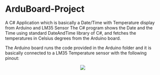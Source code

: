 # ArduBoard-Project
A C# Application which is basically a Date/Time with Temperature display from Arduino and LM35 Sensor
The C# program shows the Date and the Time using standard DateAndTime library of C#, and fetches the temperatures in Celsius degrees from the Arduino board. 

The Arduino board runs the code provided in the Arduino folder and it is basically connected to a LM35 Temperature sensor with the following pinout:

<center><img src="https://user-images.githubusercontent.com/15067741/28342221-d8e58e48-6c1f-11e7-9f56-fc17f8aac988.JPG"></center>
